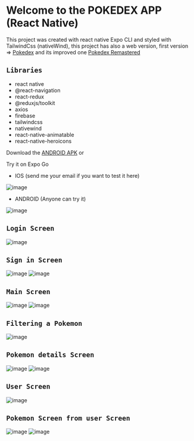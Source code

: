 # Welcome to the POKEDEX APP (React Native)

This project was created with react native Expo CLI and styled with TailwindCss (nativeWind), this project has also a web version, first version => [Pokedex](https://cristhiandcl.github.io/pokedex-app/) and its improved one [Pokedex Remastered](https://cristhiandcl.github.io/pokedex-app-remastered/)

## `Libraries`

* react native
* @react-navigation
* react-redux
* @reduxjs/toolkit
* axios
* firebase
* tailwindcss
* nativewind
* react-native-animatable
* react-native-heroicons

Download the [ANDROID APK](https://expo.dev/accounts/thejokercompany/projects/pokedex/builds/35cf2bf2-d70e-476c-9f0c-93f7ba3b0daf) or 

Try it on Expo Go

* IOS (send me your email if you want to test it here)

![image](https://user-images.githubusercontent.com/83930705/214144351-4335fb68-2f18-4bc8-97f7-16f335e77545.png)


* ANDROID (Anyone can try it)

![image](https://user-images.githubusercontent.com/83930705/214144022-3348e549-f60c-41f6-a687-5343143964bd.png)

## `Login Screen`
![image](https://user-images.githubusercontent.com/83930705/214382397-b8d7f0a8-c7ec-4152-a4bc-4e412d529ddc.png)

## `Sign in Screen`
![image](https://user-images.githubusercontent.com/83930705/214382543-6b4e1c66-ed95-4710-aefd-5da25957f63a.png)
![image](https://user-images.githubusercontent.com/83930705/214382670-e2d9c03b-6cd0-4221-ba3f-8cec53f7c50e.png)

## `Main Screen`
![image](https://user-images.githubusercontent.com/83930705/214382785-794a33f9-3391-4585-afc5-bce83a7fd67c.png)
![image](https://user-images.githubusercontent.com/83930705/214382935-4301f7f8-19f8-4f30-89ec-24244b3e82d0.png)

## `Filtering a Pokemon`

![image](https://user-images.githubusercontent.com/83930705/214383124-8d856ab0-84d2-4222-80b4-7031711130e6.png)


## `Pokemon details Screen`

![image](https://user-images.githubusercontent.com/83930705/214383277-acfe4dfa-b3e4-4a19-9773-46e86c0c399c.png)
![image](https://user-images.githubusercontent.com/83930705/214384631-a3aa2169-4332-4e3f-864c-5dab87e679c5.png)


## `User Screen`
![image](https://user-images.githubusercontent.com/83930705/214383452-76e9748d-09a5-44c9-bead-4b91bb635ea3.png)

## `Pokemon Screen from user Screen`
![image](https://user-images.githubusercontent.com/83930705/214383607-c7e19f02-84ac-4aed-a924-33b8e891b387.png)
![image](https://user-images.githubusercontent.com/83930705/214386518-f4ddfdce-77a1-4ff9-a799-6d0f5e9580b6.png)


